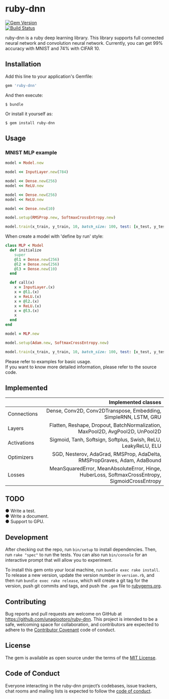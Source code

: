 # ruby-dnn
[![Gem Version](https://badge.fury.io/rb/ruby-dnn.svg)](https://badge.fury.io/rb/ruby-dnn)  
[![Build Status](https://travis-ci.org/unagiootoro/ruby-dnn.svg?branch=master)](https://travis-ci.org/unagiootoro/ruby-dnn)

ruby-dnn is a ruby deep learning library. This library supports full connected neural network and convolution neural network.
Currently, you can get 99% accuracy with MNIST and 74% with CIFAR 10.

## Installation

Add this line to your application's Gemfile:

```ruby
gem 'ruby-dnn'
```

And then execute:

    $ bundle

Or install it yourself as:

    $ gem install ruby-dnn

## Usage

### MNIST MLP example

```ruby
model = Model.new

model << InputLayer.new(784)

model << Dense.new(256)
model << ReLU.new

model << Dense.new(256)
model << ReLU.new

model << Dense.new(10)

model.setup(RMSProp.new, SoftmaxCrossEntropy.new)

model.train(x_train, y_train, 10, batch_size: 100, test: [x_test, y_test])
```

When create a model with 'define by run' style:  

```ruby
class MLP < Model
  def initialize
    super
    @l1 = Dense.new(256)
    @l2 = Dense.new(256)
    @l3 = Dense.new(10)
  end

  def call(x)
    x = InputLayer.(x)
    x = @l1.(x)
    x = ReLU.(x)
    x = @l2.(x)
    x = ReLU.(x)
    x = @l3.(x)
    x
  end
end

model = MLP.new

model.setup(Adam.new, SoftmaxCrossEntropy.new)

model.train(x_train, y_train, 10, batch_size: 100, test: [x_test, y_test])
```

Please refer to examples for basic usage.  
If you want to know more detailed information, please refer to the source code.

## Implemented
|| Implemented classes |
|:-----------|------------:|
| Connections | Dense, Conv2D, Conv2DTranspose, Embedding, SimpleRNN, LSTM, GRU |
| Layers | Flatten, Reshape, Dropout, BatchNormalization, MaxPool2D, AvgPool2D, UnPool2D |
| Activations | Sigmoid, Tanh, Softsign, Softplus, Swish, ReLU, LeakyReLU, ELU |
| Optimizers | SGD, Nesterov, AdaGrad, RMSProp, AdaDelta, RMSPropGraves, Adam, AdaBound |
| Losses | MeanSquaredError, MeanAbsoluteError, Hinge, HuberLoss, SoftmaxCrossEntropy, SigmoidCrossEntropy |

## TODO
● Write a test.  
● Write a document.  
● Support to GPU.  

## Development

After checking out the repo, run `bin/setup` to install dependencies. Then, run `rake "spec"` to run the tests. You can also run `bin/console` for an interactive prompt that will allow you to experiment.

To install this gem onto your local machine, run `bundle exec rake install`. To release a new version, update the version number in `version.rb`, and then run `bundle exec rake release`, which will create a git tag for the version, push git commits and tags, and push the `.gem` file to [rubygems.org](https://rubygems.org).

## Contributing

Bug reports and pull requests are welcome on GitHub at https://github.com/unagiootoro/ruby-dnn. This project is intended to be a safe, welcoming space for collaboration, and contributors are expected to adhere to the [Contributor Covenant](http://contributor-covenant.org) code of conduct.

## License

The gem is available as open source under the terms of the [MIT License](https://opensource.org/licenses/MIT).

## Code of Conduct

Everyone interacting in the ruby-dnn project’s codebases, issue trackers, chat rooms and mailing lists is expected to follow the [code of conduct](https://github.com/unagiootoro/ruby-dnn/blob/master/CODE_OF_CONDUCT.md).
